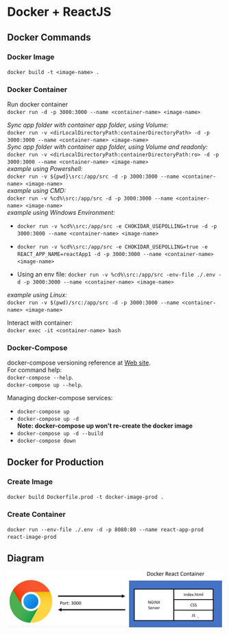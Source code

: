 # Docker + ReactJS

## Docker Commands

### Docker Image

`docker build -t <image-name> .` <!--<.> is for current directory-->

### Docker Container

Run docker container \
`docker run -d -p 3000:3000 --name <container-name> <image-name>`

*Sync app folder with container app folder, using Volume:* \
`docker run -v <dirLocalDirectoryPath:containerDirectoryPath> -d -p 3000:3000 --name <container-name> <image-name>` \
*Sync app folder with container app folder, using Volume and readonly:* \
`docker run -v <dirLocalDirectoryPath:containerDirectoryPath:ro> -d -p 3000:3000 --name <container-name> <image-name>` \
*example using Powershell:* \
`docker run -v ${pwd}\src:/app/src -d -p 3000:3000 --name <container-name> <image-name>` \
*example using CMD:* \
`docker run -v %cd%\src:/app/src -d -p 3000:3000 --name <container-name> <image-name>` \
*example using Windows Environment:* 
- `docker run -v %cd%\src:/app/src -e CHOKIDAR_USEPOLLING=true -d -p 3000:3000 --name <container-name> <image-name>` 

- `docker run -v %cd%\src:/app/src -e CHOKIDAR_USEPOLLING=true -e REACT_APP_NAME=reactApp1 -d -p 3000:3000 --name <container-name> <image-name>` 

- Using an env file: `docker run -v %cd%\src:/app/src -env-file ./.env -d -p 3000:3000 --name <container-name> <image-name>` 

*example using Linux:* \
`docker run -v $(pwd)/src:/app/src -d -p 3000:3000 --name <container-name> <image-name>` 

Interact with container: \
`docker exec -it <container-name> bash`

### Docker-Compose
docker-compose versioning reference at [Web site](https://docs.docker.com/compose/compose-file/compose-versioning/). \
For command help: \
`docker-compose --help`. \
`docker-compose up --help`.

Managing docker-compose services:
- `docker-compose up`
- `docker-compose up -d`\
**Note: docker-compose up won't re-create the docker image**
- `docker-compose up -d --build`
- `docker-compose down`

## Docker for Production
### Create Image
`docker build Dockerfile.prod -t docker-image-prod .`

### Create Container
`docker run --env-file ./.env -d -p 8080:80 --name react-app-prod react-image-prod`

## Diagram
![docker](./repo-assets/images/dockerProd.png)